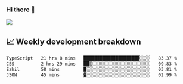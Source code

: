 ### Hi there 👋
<img align="center" src="https://github-readme-stats.vercel.app/api?username=Tumao727&show_icons=true&hide_title=true&theme=dracula" />


## 📈 Weekly development breakdown
<!--START_SECTION:waka-->

```txt
TypeScript   21 hrs 8 mins   █████████████████████░░░░   83.37 %
CSS          2 hrs 29 mins   ██▒░░░░░░░░░░░░░░░░░░░░░░   09.83 %
Ezhil        58 mins         █░░░░░░░░░░░░░░░░░░░░░░░░   03.81 %
JSON         45 mins         ▓░░░░░░░░░░░░░░░░░░░░░░░░   02.99 %
```

<!--END_SECTION:waka-->